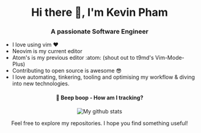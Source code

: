 <h1 align="center">Hi there 👋, I'm Kevin Pham</h1>
<h3 align="center">A passionate Software Engineer</h3>

- I love using vim ❤️
- Neovim is my current editor
- Atom's is my previous editor :atom: (shout out to t9md's Vim-Mode-Plus)
- Contributing to open source is awesome 😎
- I love automating, tinkering, tooling and optimising my workflow & diving into new technologies.




<h4 align="center">🤖 Beep boop - How am I tracking?</h4>
<p align="center">
  <img src="https://github-readme-stats.vercel.app/api?username=keevan&count_private=true&show_icons=true&hide=stars&custom_title=My%20stats&theme=synthwave&border_radius=6" alt="My github stats" /> 
</p>
<p align="center">Feel free to explore my repositories. I hope you find something useful!</p>
<!--
![Top Langs](https://github-readme-stats.vercel.app/api/top-langs/?username=keevan&layout=compact&border_radius=6&theme=synthwave&custom_title=My%20languages)

TODO: put more useful repos at the top

**keevan/keevan** is a ✨ _special_ ✨ repository because its `README.md` (this file) appears on your GitHub profile.

Here are some ideas to get you started:

- 🔭 I’m currently working on ...
- 🌱 I’m currently learning ...
- 👯 I’m looking to collaborate on ...
- 🤔 I’m looking for help with ...
- 💬 Ask me about ...
- 📫 How to reach me: ...
- 😄 Pronouns: ...
- ⚡ Fun fact: ...
-->

